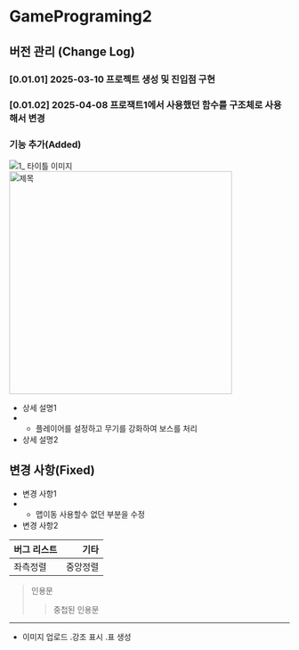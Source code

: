 # GamePrograming2

## 버전 관리 (Change Log)
### [0.01.01] 2025-03-10 프로젝트 생성 및 진입점 구현
### [0.01.02] 2025-04-08 프로잭트1에서 사용했던 함수를 구조체로 사용해서 변경
### 기능 추가(Added)
![1_ 타이틀 이미지](/img/title.PNG)
<img src="/img/구조체.PNG" width = "400" hight = "300" title = "제목"></img>
- 상세 설명1
- - 플레이어를 설정하고 무기를 강화하여 보스를 처리
- 상세 설명2

## 변경 사항(Fixed)
- 변경 사항1
- - 맵이동 사용할수 없던 부분을 수정
- 변경 사항2

| 버그 리스트 | 기타 |
| :--- | ---: |
| 좌측정렬 | 중앙정렬 |

> 인용문
> > 중첩된 인용문

---
- 이미지 업로드 .강조 표시 .표 생성
